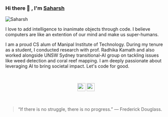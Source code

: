 ### Hi there 👋 , I'm [Saharsh](https://github.com/Saharsh1005)

<!--
 ✨ _special_ ✨ repository because its `README.md` (this file) appears on your GitHub profile.

Here are some ideas to get you started:

- 🔭 I’m currently working on ...
- 🌱 I’m currently learning ...
- 👯 I’m looking to collaborate on ...
- 🤔 I’m looking for help with ...
- 💬 Ask me about ...
- 📫 How to reach me: ...
- 😄 Pronouns: ...
- ⚡ Fun fact: ...
-->
![Saharsh](https://drive.google.com/uc?id=13UFTGytp50SF-7xUOvWI2mGj7kStiMgo)

I love to add intelligence to inanimate objects through code. I believe computers are like an extention of our mind and make us super-humans.

I am a proud CS alum of Manipal Institute of Technology. During my tenure as a student, I conducted research with prof. Radhika Kamath and also worked alongside UNSW Sydney transitional-AI group on tackling issues like weed detection and coral reef mapping. I am deeply passionate about leveraging AI to bring societal impact. Let's code for good.

<br/>
<p align="center"><a href="https://twitter.com/terabyte_17"><a href="https://www.linkedin.com/in/saharshbarve/"><img src="https://img.shields.io/badge/linkedin-%230077B5.svg?&style=for-the-badge&logo=linkedin&logoColor=white" height=25></a> <a href="https://www.instagram.com/saharsh.10/"><img src="https://img.shields.io/badge/instagram-%23E4405F.svg?&style=for-the-badge&logo=instagram&logoColor=white" height=25></a></p>

<br/>

> “If there is no struggle, there is no progress.” — Frederick Douglass.

<!-- 
[![Github Stats By Anurag](https://github-readme-stats.vercel.app/api?username=Saharsh1005&show_icons=true&title_color=62BFAD&icon_color=79ff97&text_color=F7F8E8&bg_color=151515)](https://github.com/anuraghazra/github-readme-stats)
[![Top Langs](https://github-readme-stats.vercel.app/api/top-langs/?username=Saharsh1005)](https://github.com/anuraghazra/github-readme-stats)
-->
